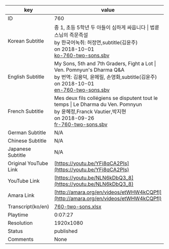 |  key  |  value  |
|-------|---------|
| ID            | 760 |
| Korean Subtitle | 중 1, 초등 5학년 두 아들이 심하게 싸웁니다 \| 법륜스님의 즉문즉설<br>by 한국어녹취: 허정연,subtitle(김윤주)<br>on 2018-10-01<br>[ko-760-two-sons.sbv](https://github.com/jungtosociety/dharma-qna/raw/master/sub/760/ko-760-two-sons.sbv)<br>|
| English Subtitle | My Sons, 5th and 7th Graders, Fight a Lot \| Ven. Pomnyun's Dharma Q&A<br>by 번역: 김용덕, 윤메릴, 손영화,subtitle(김윤주)<br>on 2018-10-01<br>[en-760-two-sons.sbv](https://github.com/jungtosociety/dharma-qna/raw/master/sub/760/en-760-two-sons.sbv)<br>|
| French Subtitle | Mes deux fils collégiens se disputent tout le temps \| Le Dharma du Ven. Pomnyun<br>by 윤혜정,Franck Vautier,박지현<br>on 2018-09-26<br>[fr-760-two-sons.sbv](https://github.com/jungtosociety/dharma-qna/raw/master/sub/760/fr-760-two-sons.sbv)<br>|
| German Subtitle | N/A |
| Chinese Subtitle | N/A |
| Japanese Subtitle | N/A |
| Original YouTube Link  | [https://youtu.be/YFi8qCA2PIs](https://youtu.be/YFi8qCA2PIs) |
| YouTube Link  | [https://youtu.be/NLN6kDbQ3_8](https://youtu.be/NLN6kDbQ3_8) |
| Amara Link    | [http://amara.org/en/videos/etWHW4kCQPfl](http://amara.org/en/videos/etWHW4kCQPfl) |
| Transcript(ko/en) | [760-two-sons.xlsx](https://github.com/jungtosociety/dharma-qna/raw/master/sub/760/760-two-sons.xlsx) |
| Playtime | 0:07:27 |
| Resolution | 1920x1080|
| Status | published |
| Comments | None |
